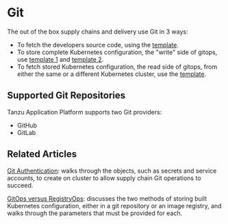 # Git

The out of the box supply chains and delivery use Git in 3 ways:

- To fetch the developers source code, using the [template](ootb-template-reference.hbs.md#source-template).
- To store complete Kubernetes configuration, the "write" side of gitops, use 
  [template 1](ootb-template-reference.hbs.md#config-writer-template) and [template 2](ootb-template-reference.hbs.md#config-writer-and-pull-requester-template).
- To fetch stored Kubernetes configuration, the read side of gitops,
  from either the same or a different Kubernetes cluster, use the
  [template](ootb-template-reference.hbs.md#delivery-source-template).

## Supported Git Repositories

Tanzu Application Platform supports two Git providers:

- GitHub
- GitLab

## Related Articles

[Git Authentication](git-auth.hbs.md): walks through the objects, such as secrets and service accounts,
to create on cluster to allow supply chain Git operations to succeed.

[GitOps versus RegistryOps](gitops-vs-regops.hbs.md): discusses the two methods of storing built Kubernetes
configuration, either in a git repository or an image registry, and walks through the parameters that must
be provided for each.
